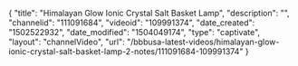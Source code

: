 {
    "title": "Himalayan Glow Ionic Crystal Salt Basket Lamp",
    "description": "",
    "channelid": "111091684",
    "videoid": "109991374",
    "date_created": "1502522932",
    "date_modified": "1504049174",
    "type": "captivate",
    "layout": "channelVideo",
    "url": "\/bbbusa-latest-videos\/himalayan-glow-ionic-crystal-salt-basket-lamp-2-notes\/111091684-109991374"
}